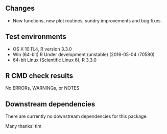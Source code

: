 ## Changes
* New functions, new plot routines, sundry improvements and bug fixes.
## Test environments
* OS X 10.11.4, R version 3.3.0
* Win (64-bit) R Under development (unstable) (2016-05-04 r70580)
* 64-bit Linux (Scientific Linux 6), R 3.3.0

## R CMD check results

No ERRORs, WARNINGs, or NOTES

## Downstream dependencies

There are currently no downstream dependencies for this package.

Many thanks! tim